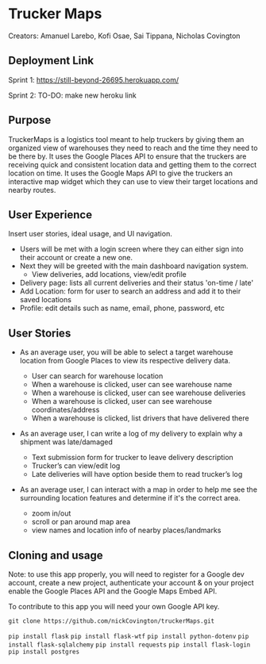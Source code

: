 # Trucker Maps

Creators: Amanuel Larebo, Kofi Osae, Sai Tippana, Nicholas Covington

## Deployment Link
Sprint 1: 
https://still-beyond-26695.herokuapp.com/

Sprint 2:
TO-DO: make new heroku link

## Purpose
TruckerMaps is a logistics tool meant to help truckers by giving them an organized view of warehouses they need to reach and the time they need to be there by. 
It uses the Google Places API to ensure that the truckers are receiving quick and consistent location data and getting them to the correct location on time.
It uses the Google Maps API to give the truckers an interactive map widget which they can use to view their target locations and nearby routes.

## User Experience
Insert user stories, ideal usage, and UI navigation.

- Users will be met with a login screen where they can either sign into their account or create a new one.
- Next they will be greeted with the main dashboard navigation system. 
    - View deliveries, add locations, view/edit profile
- Delivery page: lists all current deliveries and their status 'on-time / late'
- Add Location: form for user to search an address and add it to their saved locations
- Profile: edit details such as name, email, phone, password, etc

## User Stories
- As an average user, you will be able to select a target warehouse location from Google Places to view its respective delivery data.
    - User can search for warehouse location
    - When a warehouse is clicked, user can see warehouse name
    - When a warehouse is clicked, user can see warehouse deliveries
    - When a warehouse is clicked, user can see warehouse coordinates/address
    - When a warehouse is clicked, list drivers that have delivered there

- As an average user, I can write a log of my delivery to explain why a shipment was late/damaged
    - Text submission form for trucker to leave delivery description
    - Trucker’s can view/edit log
    - Late deliveries will have option beside them to read trucker’s log

- As an average user, I can interact with a map in order to help me see the surrounding location features and determine if it's the correct area.
    - zoom in/out
    - scroll or pan around map area
    - view names and location info of nearby places/landmarks



## Cloning and usage
Note: to use this app properly, you will need to register for a Google dev account, create a new project, authenticate your account & on your project enable the Google Places API and the Google Maps Embed API.

To contribute to this app you will need your own Google API key.

`git clone https://github.com/nickCovington/truckerMaps.git`

`pip install flask`
`pip install flask-wtf`
`pip install python-dotenv`
`pip install flask-sqlalchemy`
`pip install requests`
`pip install flask-login`
`pip install postgres`




